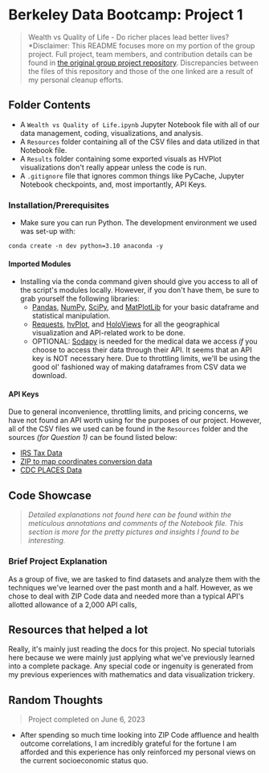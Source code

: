 # Berkeley Data Bootcamp: Project 1
> Wealth vs Quality of Life - Do richer places lead better lives?
> *Disclaimer: This README focuses more on my portion of the group project. Full project, team members, and contribution details can be found in [the original group project repository](https://github.com/AlexPei-YuTsai/BerkeleyDataBootcampProjectONE). Discrepancies between the files of this repository and those of the one linked are a result of my personal cleanup efforts.

## Folder Contents
- A `Wealth vs Quality of Life.ipynb` Jupyter Notebook file with all of our data management, coding, visualizations, and analysis.
- A `Resources` folder containing all of the CSV files and data utilized in that Notebook file.
- A `Results` folder containing some exported visuals as HVPlot visualizations don't really appear unless the code is run.
- A `.gitignore` file that ignores common things like PyCache, Jupyter Notebook checkpoints, and, most importantly, API Keys.

### Installation/Prerequisites
- Make sure you can run Python. The development environment we used was set-up with:
```
conda create -n dev python=3.10 anaconda -y
```
#### Imported Modules
- Installing via the conda command given should give you access to all of the script's modules locally. However, if you don't have them, be sure to grab yourself the following libraries:
  - [Pandas](https://pandas.pydata.org/docs/getting_started/install.html), [NumPy](https://numpy.org/install/), [SciPy](https://scipy.org/install/), and [MatPlotLib](https://matplotlib.org/stable/users/installing/index.html) for your basic dataframe and statistical manipulation.
  - [Requests](https://requests.readthedocs.io/en/latest/), [hvPlot](https://hvplot.holoviz.org/getting_started/installation.html), and [HoloViews](https://holoviews.org/install.html) for all the geographical visualization and API-related work to be done.
  - OPTIONAL: [Sodapy](https://pypi.org/project/sodapy/) is needed for the medical data we access *if* you choose to access their data through their API. It seems that an API key is NOT necessary here. Due to throttling limits, we'll be using the good ol' fashioned way of making dataframes from CSV data we download.
#### API Keys
Due to general inconvenience, throttling limits, and pricing concerns, we have not found an API worth using for the purposes of our project. However, all of the CSV files we used can be found in the `Resources` folder and the sources *(for Question 1)* can be found listed below:
- [IRS Tax Data](https://www.irs.gov/statistics/soi-tax-stats-individual-income-tax-statistics-2020-zip-code-data-soi)
- [ZIP to map coordinates conversion data](https://simplemaps.com/data/us-zips)
- [CDC PLACES Data](https://chronicdata.cdc.gov/500-Cities-Places/PLACES-ZCTA-Data-GIS-Friendly-Format-2022-release/kee5-23sr)

## Code Showcase
> *Detailed explanations not found here can be found within the meticulous annotations and comments of the Notebook file. This section is more for the pretty pictures and insights I found to be interesting.*
### Brief Project Explanation
As a group of five, we are tasked to find datasets and analyze them with the techniques we've learned over the past month and a half. However, as we chose to deal with ZIP Code data and needed more than a typical API's allotted allowance of a 2,000 API calls, 

## Resources that helped a lot
Really, it's mainly just reading the docs for this project. No special tutorials here because we were mainly just applying what we've previously learned into a complete package. Any special code or ingenuity is generated from my previous experiences with mathematics and data visualization trickery.

## Random Thoughts
> Project completed on June 6, 2023
- After spending so much time looking into ZIP Code affluence and health outcome correlations, I am incredibly grateful for the fortune I am afforded and this experience has only reinforced my personal views on the current socioeconomic status quo.
